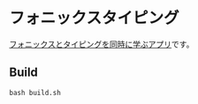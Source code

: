 # フォニックスタイピング
[フォニックスとタイピングを同時に学ぶアプリ](https://marmooo.github.io/phonics-typing/)です。

## Build
```
bash build.sh
```

